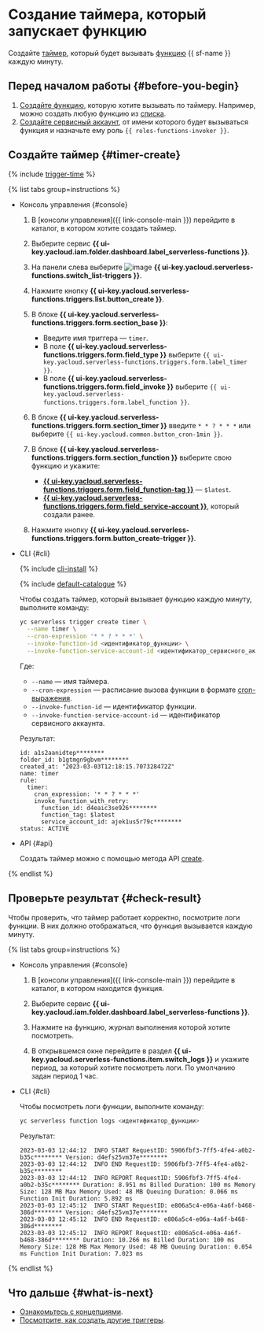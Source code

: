 # Создание таймера, который запускает функцию

Создайте [таймер](../../concepts/trigger/timer.md), который будет вызывать [функцию](../../concepts/function.md) {{ sf-name }} каждую минуту.

## Перед началом работы {#before-you-begin}

1. [Создайте функцию](../../operations/index.md#create-function), которую хотите вызывать по таймеру. Например, можно создать любую функцию из [списка](../../quickstart/create-function/index.md).
1. [Создайте сервисный аккаунт](../../../iam/operations/sa/create.md), от имени которого будет вызываться функция и назначьте ему роль `{{ roles-functions-invoker }}`.

## Создайте таймер {#timer-create}

{% include [trigger-time](../../../_includes/functions/trigger-time.md) %}

{% list tabs group=instructions %}

- Консоль управления {#console}

    1. В [консоли управления]({{ link-console-main }}) перейдите в каталог, в котором хотите создать таймер.

    1. Выберите сервис **{{ ui-key.yacloud.iam.folder.dashboard.label_serverless-functions }}**.

    1. На панели слева выберите ![image](../../../_assets/console-icons/gear-play.svg) **{{ ui-key.yacloud.serverless-functions.switch_list-triggers }}**.

    1. Нажмите кнопку **{{ ui-key.yacloud.serverless-functions.triggers.list.button_create }}**.

    1. В блоке **{{ ui-key.yacloud.serverless-functions.triggers.form.section_base }}**:

        * Введите имя триггера — `timer`.
        * В поле **{{ ui-key.yacloud.serverless-functions.triggers.form.field_type }}** выберите `{{ ui-key.yacloud.serverless-functions.triggers.form.label_timer }}`.
        * В поле **{{ ui-key.yacloud.serverless-functions.triggers.form.field_invoke }}** выберите `{{ ui-key.yacloud.serverless-functions.triggers.form.label_function }}`.

    1. В блоке **{{ ui-key.yacloud.serverless-functions.triggers.form.section_timer }}** введите `* * ? * * *` или выберите `{{ ui-key.yacloud.common.button_cron-1min }}`.

    1. В блоке **{{ ui-key.yacloud.serverless-functions.triggers.form.section_function }}** выберите свою функцию и укажите:

        * [**{{ ui-key.yacloud.serverless-functions.triggers.form.field_function-tag }}**](../../concepts/function.md#tag) — `$latest`.
        * [**{{ ui-key.yacloud.serverless-functions.triggers.form.field_service-account }}**](../../../iam/concepts/users/service-accounts.md), который создали ранее.

    1. Нажмите кнопку **{{ ui-key.yacloud.serverless-functions.triggers.form.button_create-trigger }}**.

- CLI {#cli}

    {% include [cli-install](../../../_includes/cli-install.md) %}

    {% include [default-catalogue](../../../_includes/default-catalogue.md) %}

    Чтобы создать таймер, который вызывает функцию каждую минуту, выполните команду:

    ```bash
    yc serverless trigger create timer \
      --name timer \
      --cron-expression '* * ? * * *' \
      --invoke-function-id <идентификатор_функции> \
      --invoke-function-service-account-id <идентификатор_сервисного_аккаунта>
    ```

    Где:

    * `--name` — имя таймера.
    * `--cron-expression` — расписание вызова функции в формате [cron-выражения](../../concepts/trigger/timer.md#cron-expression).
    * `--invoke-function-id` — идентификатор функции.
    * `--invoke-function-service-account-id` — идентификатор сервисного аккаунта.

    Результат:

    ```text
    id: a1s2aanidtep********
    folder_id: b1gtmgn9gbvm********
    created_at: "2023-03-03T12:18:15.707328472Z"
    name: timer
    rule:
      timer:
        cron_expression: '* * ? * * *'
        invoke_function_with_retry:
          function_id: d4eaic3se926********
          function_tag: $latest
          service_account_id: ajek1us5r79c********
    status: ACTIVE
    ```

- API {#api}

    Создать таймер можно с помощью метода API [create](../../triggers/api-ref/Trigger/create.md).

{% endlist %}

## Проверьте результат {#check-result}

Чтобы проверить, что таймер работает корректно, посмотрите логи функции. В них должно отображаться, что функция вызывается каждую минуту.

{% list tabs group=instructions %}

- Консоль управления {#console}

    1. В [консоли управления]({{ link-console-main }}) перейдите в каталог, в котором находится функция.

    1. Выберите сервис **{{ ui-key.yacloud.iam.folder.dashboard.label_serverless-functions }}**.

    1. Нажмите на функцию, журнал выполнения которой хотите посмотреть.

    1. В открывшемся окне перейдите в раздел **{{ ui-key.yacloud.serverless-functions.item.switch_logs }}** и укажите период, за который хотите посмотреть логи. По умолчанию задан период 1 час.

- CLI {#cli}

    Чтобы посмотреть логи функции, выполните команду:

    ```bash
    yc serverless function logs <идентификатор_функции>
    ```

    Результат:

    ```text
    2023-03-03 12:44:12  INFO START RequestID: 5906fbf3-7ff5-4fe4-a0b2-b35c******** Version: d4efs25vm37e********
    2023-03-03 12:44:12  INFO END RequestID: 5906fbf3-7ff5-4fe4-a0b2-b35c********
    2023-03-03 12:44:12  INFO REPORT RequestID: 5906fbf3-7ff5-4fe4-a0b2-b35c******** Duration: 8.951 ms Billed Duration: 100 ms Memory Size: 128 MB Max Memory Used: 48 MB Queuing Duration: 0.066 ms Function Init Duration: 5.892 ms
    2023-03-03 12:45:12  INFO START RequestID: e806a5c4-e06a-4a6f-b468-386d******** Version: d4efs25vm37e********
    2023-03-03 12:45:12  INFO END RequestID: e806a5c4-e06a-4a6f-b468-386d********
    2023-03-03 12:45:12  INFO REPORT RequestID: e806a5c4-e06a-4a6f-b468-386d******** Duration: 10.266 ms Billed Duration: 100 ms Memory Size: 128 MB Max Memory Used: 48 MB Queuing Duration: 0.054 ms Function Init Duration: 7.023 ms
    ```

{% endlist %}

## Что дальше {#what-is-next}

* [Ознакомьтесь с концепциями](../../concepts/trigger/index.md).
* [Посмотрите, как создать другие триггеры](../../operations/index.md#trigger-create).
